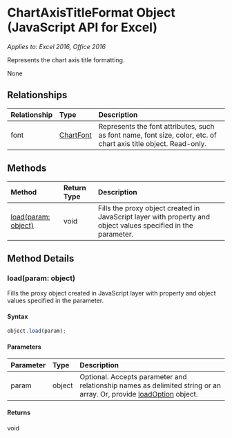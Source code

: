 # ChartAxisTitleFormat Object (JavaScript API for Excel)

_Applies to: Excel 2016, Office 2016_

Represents the chart axis title formatting.

None

## Relationships
| Relationship | Type	|Description|
|:---------------|:--------|:----------|
|font|[ChartFont](chartfont.md)|Represents the font attributes, such as font name, font size, color, etc. of chart axis title object. Read-only.|

## Methods

| Method		   | Return Type	|Description|
|:---------------|:--------|:----------|
|[load(param: object)](#loadparam-object)|void|Fills the proxy object created in JavaScript layer with property and object values specified in the parameter.|

## Method Details

### load(param: object)
Fills the proxy object created in JavaScript layer with property and object values specified in the parameter.

#### Syntax
```js
object.load(param);
```

#### Parameters
| Parameter	   | Type	|Description|
|:---------------|:--------|:----------|
|param|object|Optional. Accepts parameter and relationship names as delimited string or an array. Or, provide [loadOption](loadoption.md) object.|

#### Returns
void

	
